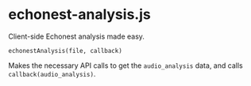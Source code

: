 # echonest-analysis.js

Client-side Echonest analysis made easy.

    echonestAnalysis(file, callback)

Makes the necessary API calls to get the `audio_analysis` data, and calls `callback(audio_analysis)`.